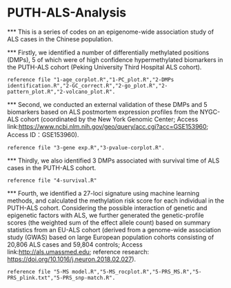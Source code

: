 # PUTH-ALS-Analysis 

*** This is a series of codes on an epigenome-wide association study of ALS cases in the Chinese population. 

*** Firstly, we identified a number of differentially methylated positions (DMPs), 5 of which were of high confidence hypermethylated biomarkers 
in the PUTH-ALS cohort (Peking University Third Hospital ALS cohort).
   
    reference file "1-age_corplot.R","1-PC_plot.R","2-DMPs identification.R","2-GC_correct.R","2-go_plot.R","2-pattern_plot.R","2-volcano_plot.R".


*** Second, we conducted an external validation of these DMPs and 5 biomarkers based on ALS postmortem expression profiles from the NYGC-ALS cohort 
(coordinated by the New York Genomic Center; Access link:https://www.ncbi.nlm.nih.gov/geo/query/acc.cgi?acc=GSE153960; Access ID：GSE153960).
    
    reference file "3-gene exp.R","3-pvalue-corplot.R".


*** Thirdly, we also identified 3 DMPs associated with survival time of ALS cases in the PUTH-ALS cohort.
    
    reference file "4-survival.R"

*** Fourth, we identified a 27-loci signature using machine learning methods, and calculated the methylation risk score for each individual in the 
PUTH-ALS cohort. Considering the possible interaction of genetic and epigenetic factors with ALS, we further generated the genetic-profile scores 
(the weighted sum of the effect allele count) based on summary statistics from an EU-ALS cohort (derived from a genome-wide association study (GWAS) 
based on large European population cohorts consisting of 20,806 ALS cases and 59,804 controls; Access link:http://als.umassmed.edu; reference research: https://doi.org/10.1016/j.neuron.2018.02.027).
    
    reference file "5-MS model.R","5-MS_rocplot.R","5-PRS_MS.R","5-PRS_plink.txt","5-PRS_snp-match.R".
